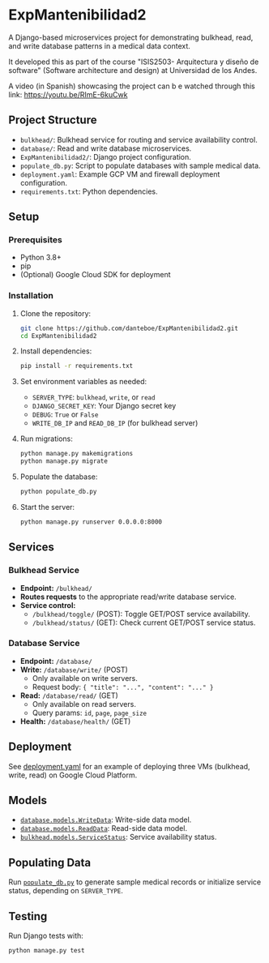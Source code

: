 # ExpMantenibilidad2

A Django-based microservices project for demonstrating bulkhead, read, and write database patterns in a medical data context.

It developed this as part of the course "ISIS2503- Arquitectura y diseño de software" (Software architecture and design) at Universidad de los Andes.

A video (in Spanish) showcasing the project can b e watched through this link: https://youtu.be/RImE-6kuCwk

## Project Structure

- `bulkhead/`: Bulkhead service for routing and service availability control.
- `database/`: Read and write database microservices.
- `ExpMantenibilidad2/`: Django project configuration.
- `populate_db.py`: Script to populate databases with sample medical data.
- `deployment.yaml`: Example GCP VM and firewall deployment configuration.
- `requirements.txt`: Python dependencies.

## Setup

### Prerequisites

- Python 3.8+
- pip
- (Optional) Google Cloud SDK for deployment

### Installation

1. Clone the repository:
    ```sh
    git clone https://github.com/danteboe/ExpMantenibilidad2.git
    cd ExpMantenibilidad2
    ```

2. Install dependencies:
    ```sh
    pip install -r requirements.txt
    ```

3. Set environment variables as needed:
    - `SERVER_TYPE`: `bulkhead`, `write`, or `read`
    - `DJANGO_SECRET_KEY`: Your Django secret key
    - `DEBUG`: `True` or `False`
    - `WRITE_DB_IP` and `READ_DB_IP` (for bulkhead server)

4. Run migrations:
    ```sh
    python manage.py makemigrations
    python manage.py migrate
    ```

5. Populate the database:
    ```sh
    python populate_db.py
    ```

6. Start the server:
    ```sh
    python manage.py runserver 0.0.0.0:8000
    ```

## Services

### Bulkhead Service

- **Endpoint:** `/bulkhead/`
- **Routes requests** to the appropriate read/write database service.
- **Service control:**  
    - `/bulkhead/toggle/` (POST): Toggle GET/POST service availability.
    - `/bulkhead/status/` (GET): Check current GET/POST service status.

### Database Service

- **Endpoint:** `/database/`
- **Write:** `/database/write/` (POST)  
    - Only available on write servers.
    - Request body: `{ "title": "...", "content": "..." }`
- **Read:** `/database/read/` (GET)  
    - Only available on read servers.
    - Query params: `id`, `page`, `page_size`
- **Health:** `/database/health/` (GET)

## Deployment

See [deployment.yaml](deployment.yaml) for an example of deploying three VMs (bulkhead, write, read) on Google Cloud Platform.

## Models

- [`database.models.WriteData`](database/models.py): Write-side data model.
- [`database.models.ReadData`](database/models.py): Read-side data model.
- [`bulkhead.models.ServiceStatus`](bulkhead/models.py): Service availability status.

## Populating Data

Run [`populate_db.py`](populate_db.py) to generate sample medical records or initialize service status, depending on `SERVER_TYPE`.

## Testing

Run Django tests with:
```sh
python manage.py test
```

